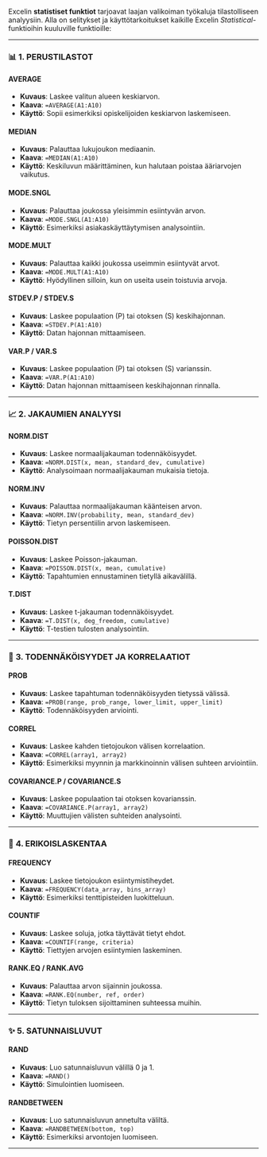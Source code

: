 Excelin **statistiset funktiot** tarjoavat laajan valikoiman työkaluja tilastolliseen analyysiin. Alla on selitykset ja käyttötarkoitukset kaikille Excelin *Statistical*-funktioihin kuuluville funktioille:

---

### 📊 **1. PERUSTILASTOT**
#### **AVERAGE**
- **Kuvaus**: Laskee valitun alueen keskiarvon.
- **Kaava**: `=AVERAGE(A1:A10)`
- **Käyttö**: Sopii esimerkiksi opiskelijoiden keskiarvon laskemiseen.

#### **MEDIAN**
- **Kuvaus**: Palauttaa lukujoukon mediaanin.
- **Kaava**: `=MEDIAN(A1:A10)`
- **Käyttö**: Keskiluvun määrittäminen, kun halutaan poistaa ääriarvojen vaikutus.

#### **MODE.SNGL**
- **Kuvaus**: Palauttaa joukossa yleisimmin esiintyvän arvon.
- **Kaava**: `=MODE.SNGL(A1:A10)`
- **Käyttö**: Esimerkiksi asiakaskäyttäytymisen analysointiin.

#### **MODE.MULT**
- **Kuvaus**: Palauttaa kaikki joukossa useimmin esiintyvät arvot.
- **Kaava**: `=MODE.MULT(A1:A10)`
- **Käyttö**: Hyödyllinen silloin, kun on useita usein toistuvia arvoja.

#### **STDEV.P** / **STDEV.S**
- **Kuvaus**: Laskee populaation (P) tai otoksen (S) keskihajonnan.
- **Kaava**: `=STDEV.P(A1:A10)`
- **Käyttö**: Datan hajonnan mittaamiseen.

#### **VAR.P** / **VAR.S**
- **Kuvaus**: Laskee populaation (P) tai otoksen (S) varianssin.
- **Kaava**: `=VAR.P(A1:A10)`
- **Käyttö**: Datan hajonnan mittaamiseen keskihajonnan rinnalla.

---

### 📈 **2. JAKAUMIEN ANALYYSI**
#### **NORM.DIST**
- **Kuvaus**: Laskee normaalijakauman todennäköisyydet.
- **Kaava**: `=NORM.DIST(x, mean, standard_dev, cumulative)`
- **Käyttö**: Analysoimaan normaalijakauman mukaisia tietoja.

#### **NORM.INV**
- **Kuvaus**: Palauttaa normaalijakauman käänteisen arvon.
- **Kaava**: `=NORM.INV(probability, mean, standard_dev)`
- **Käyttö**: Tietyn persentiilin arvon laskemiseen.

#### **POISSON.DIST**
- **Kuvaus**: Laskee Poisson-jakauman.
- **Kaava**: `=POISSON.DIST(x, mean, cumulative)`
- **Käyttö**: Tapahtumien ennustaminen tietyllä aikavälillä.

#### **T.DIST**
- **Kuvaus**: Laskee t-jakauman todennäköisyydet.
- **Kaava**: `=T.DIST(x, deg_freedom, cumulative)`
- **Käyttö**: T-testien tulosten analysointiin.

---

### 🧮 **3. TODENNÄKÖISYYDET JA KORRELAATIOT**
#### **PROB**
- **Kuvaus**: Laskee tapahtuman todennäköisyyden tietyssä välissä.
- **Kaava**: `=PROB(range, prob_range, lower_limit, upper_limit)`
- **Käyttö**: Todennäköisyyden arviointi.

#### **CORREL**
- **Kuvaus**: Laskee kahden tietojoukon välisen korrelaation.
- **Kaava**: `=CORREL(array1, array2)`
- **Käyttö**: Esimerkiksi myynnin ja markkinoinnin välisen suhteen arviointiin.

#### **COVARIANCE.P** / **COVARIANCE.S**
- **Kuvaus**: Laskee populaation tai otoksen kovarianssin.
- **Kaava**: `=COVARIANCE.P(array1, array2)`
- **Käyttö**: Muuttujien välisten suhteiden analysointi.

---

### 📌 **4. ERIKOISLASKENTAA**
#### **FREQUENCY**
- **Kuvaus**: Laskee tietojoukon esiintymistiheydet.
- **Kaava**: `=FREQUENCY(data_array, bins_array)`
- **Käyttö**: Esimerkiksi tenttipisteiden luokitteluun.

#### **COUNTIF**
- **Kuvaus**: Laskee soluja, jotka täyttävät tietyt ehdot.
- **Kaava**: `=COUNTIF(range, criteria)`
- **Käyttö**: Tiettyjen arvojen esiintymien laskeminen.

#### **RANK.EQ** / **RANK.AVG**
- **Kuvaus**: Palauttaa arvon sijainnin joukossa.
- **Kaava**: `=RANK.EQ(number, ref, order)`
- **Käyttö**: Tietyn tuloksen sijoittaminen suhteessa muihin.

---

### ✨ **5. SATUNNAISLUVUT**
#### **RAND**
- **Kuvaus**: Luo satunnaisluvun välillä 0 ja 1.
- **Kaava**: `=RAND()`
- **Käyttö**: Simulointien luomiseen.

#### **RANDBETWEEN**
- **Kuvaus**: Luo satunnaisluvun annetulta väliltä.
- **Kaava**: `=RANDBETWEEN(bottom, top)`
- **Käyttö**: Esimerkiksi arvontojen luomiseen.

---
